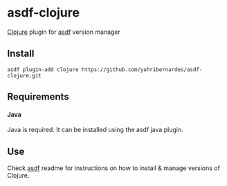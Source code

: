 # asdf-clojure

[Clojure](http://clojure.org) plugin for [asdf](https://github.com/asdf-vm/asdf) version manager


## Install

```shell
asdf plugin-add clojure https://github.com/yuhribernardes/asdf-clojure.git
```

## Requirements

#### Java

Java is required. It can be installed using the asdf java plugin.

## Use

Check [asdf](https://github.com/asdf-vm/asdf) readme for instructions on how to install & manage versions of Clojure.
